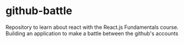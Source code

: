 # github-battle
Repository to learn about react with the React.js Fundamentals course.  Building an application to make a battle between the github's accounts
